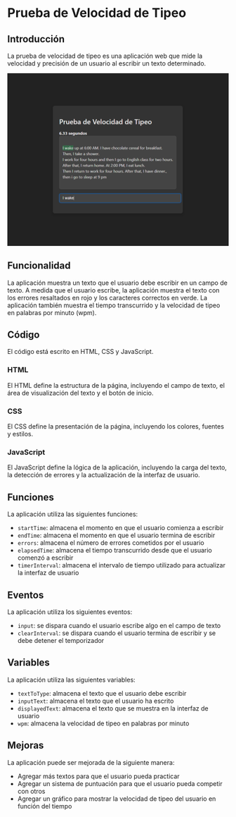 # Prueba de Velocidad de Tipeo
## Introducción
La prueba de velocidad de tipeo es una aplicación web que mide la velocidad y precisión de un usuario al escribir un texto determinado.

![](./Captura.PNG)
## Funcionalidad
La aplicación muestra un texto que el usuario debe escribir en un campo de texto. A medida que el usuario escribe, la aplicación muestra el texto con los errores resaltados en rojo y los caracteres correctos en verde. La aplicación también muestra el tiempo transcurrido y la velocidad de tipeo en palabras por minuto (wpm).

## Código
El código está escrito en HTML, CSS y JavaScript.

### HTML
El HTML define la estructura de la página, incluyendo el campo de texto, el área de visualización del texto y el botón de inicio.

### CSS
El CSS define la presentación de la página, incluyendo los colores, fuentes y estilos.

### JavaScript
El JavaScript define la lógica de la aplicación, incluyendo la carga del texto, la detección de errores y la actualización de la interfaz de usuario.

## Funciones
La aplicación utiliza las siguientes funciones:

* `startTime`: almacena el momento en que el usuario comienza a escribir
* `endTime`: almacena el momento en que el usuario termina de escribir
* `errors`: almacena el número de errores cometidos por el usuario
* `elapsedTime`: almacena el tiempo transcurrido desde que el usuario comenzó a escribir
* `timerInterval`: almacena el intervalo de tiempo utilizado para actualizar la interfaz de usuario

## Eventos
La aplicación utiliza los siguientes eventos:

* `input`: se dispara cuando el usuario escribe algo en el campo de texto
* `clearInterval`: se dispara cuando el usuario termina de escribir y se debe detener el temporizador

## Variables
La aplicación utiliza las siguientes variables:

* `textToType`: almacena el texto que el usuario debe escribir
* `inputText`: almacena el texto que el usuario ha escrito
* `displayedText`: almacena el texto que se muestra en la interfaz de usuario
* `wpm`: almacena la velocidad de tipeo en palabras por minuto

## Mejoras
La aplicación puede ser mejorada de la siguiente manera:

* Agregar más textos para que el usuario pueda practicar
* Agregar un sistema de puntuación para que el usuario pueda competir con otros
* Agregar un gráfico para mostrar la velocidad de tipeo del usuario en función del tiempo
